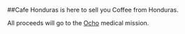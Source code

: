 ##Cafe Honduras is here to sell you Coffee from Honduras.
<p>
All proceeds will go to the <a href="http://www.ocho.org">Ocho</a> medical mission.
</p>
